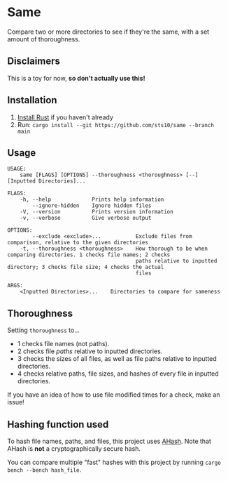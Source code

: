 # Same 

Compare two or more directories to see if they're the same, with a set amount of thoroughness.

## Disclaimers

This is a toy for now, **so don't actually use this!**

## Installation

1. [Install Rust](https://www.rust-lang.org/tools/install) if you haven't already
2. Run: `cargo install --git https://github.com/sts10/same --branch main`

## Usage

```
USAGE:
    same [FLAGS] [OPTIONS] --thoroughness <thoroughness> [--] [Inputted Directories]...

FLAGS:
    -h, --help             Prints help information
        --ignore-hidden    Ignore hidden files
    -V, --version          Prints version information
    -v, --verbose          Give verbose output

OPTIONS:
        --exclude <exclude>...           Exclude files from comparison, relative to the given directories
    -t, --thoroughness <thoroughness>    How thorough to be when comparing directories. 1 checks file names; 2 checks
                                         paths relative to inputted directory; 3 checks file size; 4 checks the actual
                                         files

ARGS:
    <Inputted Directories>...    Directories to compare for sameness
```

## Thoroughness 

Setting `thoroughness` to...

- 1 checks file names (not paths).
- 2 checks file _paths_ relative to inputted directories.
- 3 checks the sizes of all files, as well as file paths relative to inputted directories.
- 4 checks relative paths, file sizes, and hashes of every file in inputted directories.

If you have an idea of how to use file modified times for a check, make an issue!

## Hashing function used

To hash file names, paths, and files, this project uses [AHash](https://docs.rs/ahash/0.7.6/ahash/index.html). Note that AHash is **not** a cryptographically secure hash.

You can compare multiple "fast" hashes with this project by running `cargo bench --bench hash_file`.
